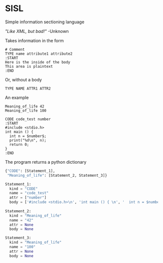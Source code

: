 # SISL
Simple information sectioning language

*"Like XML, but bad!"* -Unknown

Takes information in the form
```
# Comment
TYPE name attribute1 attribute2
:START
Here is the inside of the body
This area is plaintext
:END
```

Or, without a body
```
TYPE NAME ATTR1 ATTR2
```

An example
```
Meaning_of_life 42
Meaning_of_life 100

CODE code_test number
:START
#include <stdio.h>
int main () { 
  int n = $number$;
  print("%d\n", n); 
  return 0; 
} 
:END
```

The program returns a python dictionary

```python
{"CODE": [Statement_1],
 "Meaning_of_life": [Statement_2, Statement_3]}

Statement_1:
  kind = "CODE"
  name = "code_test"
  attr = ["number"]
  body = ['#include <stdio.h>\n', 'int main () { \n', '  int n = $number$;\n', '  print("%d\\n", n); \n', '  return 0; \n', '} \n']
 
Statement_2:
  kind = "Meaning_of_life"
  name = "42"
  attr = None
  body = None

Statement_3:
  kind = "Meaning_of_life"
  name = "100"
  attr = None
  body = None
```
